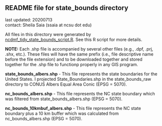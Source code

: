 ## README file for state_bounds directory ##

last updated: 20200713<br/>
contact: Sheila Saia (ssaia at ncsu dot edu)

All files in this directory were generated by [ncdmf_tidy_state_bounds_script.R](/analysis/ncdmf_tidy_state_bounds_script.R). See this R script for more details.

**NOTE:** Each .shp file is accompanied by several other files (e.g., .dpf, .prj, .shx, etc.). These files will have the same prefix (i.e., file descriptive name before the file extension) and to be downloaded together and stored together for the .shp file to functionp properly in any GIS program.

**state_bounds_albers.shp** - This file represents the state boundaries for the United States. I projected State_Boundaries.shp in the state_bounds_raw directory to CONUS Albers Equal Area Conic (EPSG = 5070).

**nc_bounds_albers.shp** - This file represents the NC state boundary which was filtered from state_bounds_albers.shp (EPSG = 5070).

**nc_bounds_10kmbuf_albers.shp** - This file represents the NC state boundary plus a 10 km buffer which was calculated from nc_bounds_albers.shp (EPSG = 5070).
